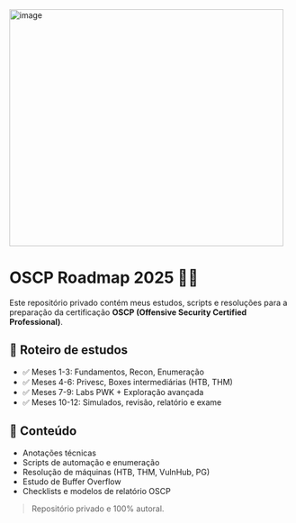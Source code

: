 <img width="487" height="421" alt="image" src="https://github.com/user-attachments/assets/dbcd5021-4f39-49d3-8b32-4516d48631c8" />



# OSCP Roadmap 2025 🧠💥

Este repositório privado contém meus estudos, scripts e resoluções para a preparação da certificação **OSCP (Offensive Security Certified Professional)**.

## 📅 Roteiro de estudos
- ✅ Meses 1-3: Fundamentos, Recon, Enumeração
- ✅ Meses 4-6: Privesc, Boxes intermediárias (HTB, THM)
- ✅ Meses 7-9: Labs PWK + Exploração avançada
- ✅ Meses 10-12: Simulados, revisão, relatório e exame

## 📁 Conteúdo
- Anotações técnicas
- Scripts de automação e enumeração
- Resolução de máquinas (HTB, THM, VulnHub, PG)
- Estudo de Buffer Overflow
- Checklists e modelos de relatório OSCP

> Repositório privado e 100% autoral.
